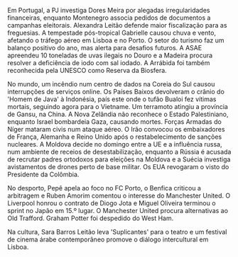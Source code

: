 Em Portugal, a PJ investiga Dores Meira por alegadas irregularidades financeiras, enquanto Montenegro associa pedidos de documentos a campanhas eleitorais. Alexandra Leitão defende maior fiscalização para as freguesias. A tempestade pós-tropical Gabrielle causou chuva e vento, afetando o tráfego aéreo em Lisboa e no Porto. O setor do turismo faz um balanço positivo do ano, mas alerta para desafios futuros. A ASAE apreendeu 10 toneladas de uvas ilegais no Douro e a Madeira procura resolver a deficiência de iodo com sal iodado. A Arrábida foi também reconhecida pela UNESCO como Reserva da Biosfera.

No mundo, um incêndio num centro de dados na Coreia do Sul causou interrupções de serviços online. Os Países Baixos devolveram o crânio do 'Homem de Java' à Indonésia, país este onde o tufão Bualoi fez vítimas mortais, seguindo agora para o Vietname. Um terramoto atingiu a província de Gansu, na China. A Nova Zelândia não reconhece o Estado Palestiniano, enquanto Israel bombardeia Gaza, causando mortes. Forças Armadas do Níger mataram civis num ataque aéreo. O Irão convocou os embaixadores de França, Alemanha e Reino Unido após o restabelecimento de sanções nucleares. A Moldova decide no domingo entre a UE e a influência russa, num ambiente de receios de desestabilização, enquanto a Rússia é acusada de recrutar padres ortodoxos para eleições na Moldova e a Suécia investiga avistamentos de drones perto de base militar. Os EUA revogaram o visto do Presidente da Colômbia.

No desporto, Pepê apela ao foco no FC Porto, o Benfica criticou a arbitragem e Ruben Amorim comentou o interesse do Manchester United. O Liverpool honrou o contrato de Diogo Jota e Miguel Oliveira terminou o sprint no Japão em 15.º lugar. O Manchester United procura alternativas ao Old Trafford. Graham Potter foi despedido do West Ham.

Na cultura, Sara Barros Leitão leva 'Suplicantes' para o teatro e um festival de cinema árabe contemporâneo promove o diálogo intercultural em Lisboa.

